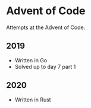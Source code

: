 # Advent of Code

Attempts at the Advent of Code.

## 2019

- Written in Go
- Solved up to day 7 part 1

## 2020

- Written in Rust

